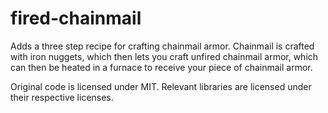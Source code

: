 # fired-chainmail

Adds a three step recipe for crafting chainmail armor. Chainmail is crafted with iron nuggets, which then lets you craft unfired chainmail armor, which can then be heated in a furnace to receive your piece of chainmail armor.

Original code is licensed under MIT. Relevant libraries are licensed under their respective licenses.
